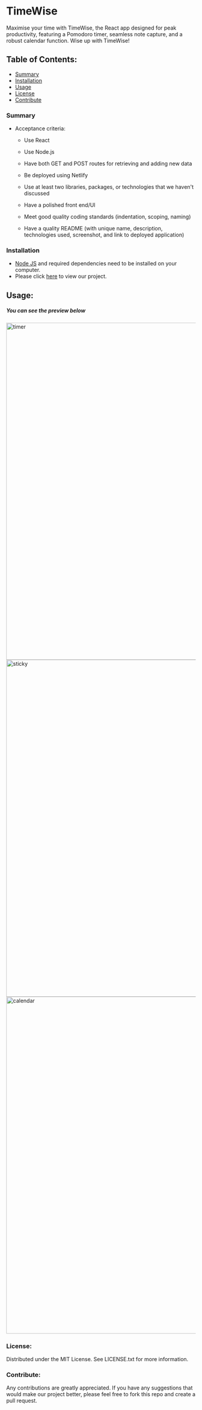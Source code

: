 # TimeWise

Maximise your time with TimeWise, the React app designed for peak productivity, featuring a Pomodoro timer, seamless note capture, and a robust calendar function. Wise up with TimeWise!

## Table of Contents:
* [Summary](#summary)
* [Installation](#installation)
* [Usage](#usage)
* [License](#license)
* [Contribute](#contribute)

### Summary
* Acceptance criteria:

   - Use React
    
   - Use Node.js
    
   - Have both GET and POST routes for retrieving and adding new data
    
   - Be deployed using Netlify
    
   - Use at least two libraries, packages, or technologies that we haven't discussed
    
   - Have a polished front end/UI
    
   - Meet good quality coding standards (indentation, scoping, naming)
    
   - Have a quality README (with unique name, description, technologies used, screenshot, and link to deployed application)

### Installation

* [Node JS](https://nodejs.org/en/download/) and required dependencies need to be installed on your computer.
* Please click [here](https://time-wise.netlify.app) to view our project.


## Usage:
##### You can see the preview below

<img width="894" alt="timer" src="https://github.com/dsciocan/TimeWise/assets/129904894/bf0130f1-bba2-4a8a-9065-492b33843c0b">

<img width="894" alt="sticky" src="https://github.com/dsciocan/TimeWise/assets/129904894/ef0b8975-b4cc-4cdd-9173-4cc5dea7277a">

<img width="894" alt="calendar" src="https://github.com/dsciocan/TimeWise/assets/129904894/114fa150-ae0c-4788-bb36-de14a9aa2392">


### License:
Distributed under the MIT License. See LICENSE.txt for more information.

### Contribute:
Any contributions are greatly appreciated. If you have any suggestions that would make our project better, please feel free to fork this repo and create a pull request.
